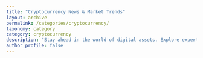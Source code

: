 ```yaml
---
title: "Cryptocurrency News & Market Trends"
layout: archive
permalink: /categories/cryptocurrency/
taxonomy: category
category: cryptocurrency
description: "Stay ahead in the world of digital assets. Explore expert insights, crypto news, and analysis of Bitcoin, Ethereum, and altcoins."
author_profile: false
---
```


